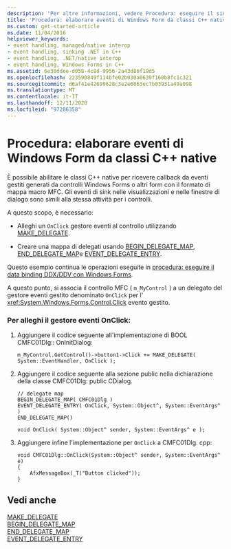 ```yaml
---
description: 'Per altre informazioni, vedere Procedura: eseguire il sink di eventi Windows Forms da classi C++ native'
title: 'Procedura: elaborare eventi di Windows Form da classi C++ native'
ms.custom: get-started-article
ms.date: 11/04/2016
helpviewer_keywords:
- event handling, managed/native interop
- event handling, sinking .NET in C++
- event handling, .NET/native interop
- event handling, Windows Forms in C++
ms.assetid: 6e30ddee-d058-4c8d-9956-2a43d86f19d5
ms.openlocfilehash: 223590849f114bfe02b030a0639f160b8fc1c321
ms.sourcegitcommit: d6af41e42699628c3e2e6063ec7b03931a49a098
ms.translationtype: MT
ms.contentlocale: it-IT
ms.lasthandoff: 12/11/2020
ms.locfileid: "97286358"
---
```

# <a name="how-to-sink-windows-forms-events-from-native-c-classes"></a>Procedura: elaborare eventi di Windows Form da classi C++ native

È possibile abilitare le classi C++ native per ricevere callback da eventi gestiti generati da controlli Windows Forms o altri form con il formato di mappa macro MFC. Gli eventi di sink nelle visualizzazioni e nelle finestre di dialogo sono simili alla stessa attività per i controlli.

A questo scopo, è necessario:

- Alleghi un `OnClick` gestore eventi al controllo utilizzando [MAKE_DELEGATE](../mfc/reference/delegate-and-interface-maps.md#make_delegate).

- Creare una mappa di delegati usando [BEGIN_DELEGATE_MAP](../mfc/reference/delegate-and-interface-maps.md#begin_delegate_map), [END_DELEGATE_MAP](../mfc/reference/delegate-and-interface-maps.md#end_delegate_map)e [EVENT_DELEGATE_ENTRY](../mfc/reference/delegate-and-interface-maps.md#event_delegate_entry).

Questo esempio continua le operazioni eseguite in [procedura: eseguire il data binding DDX/DDV con Windows Forms](../dotnet/how-to-do-ddx-ddv-data-binding-with-windows-forms.md).

A questo punto, si associa il controllo MFC ( `m_MyControl` ) a un delegato del gestore eventi gestito denominato `OnClick` per l' <xref:System.Windows.Forms.Control.Click> evento gestito.

### <a name="to-attach-the-onclick-event-handler"></a>Per alleghi il gestore eventi OnClick:

1. Aggiungere il codice seguente all'implementazione di BOOL CMFC01Dlg:: OnInitDialog:

    ```
    m_MyControl.GetControl()->button1->Click += MAKE_DELEGATE( System::EventHandler, OnClick );
    ```

1. Aggiungere il codice seguente alla sezione public nella dichiarazione della classe CMFC01Dlg: public CDialog.

    ```
    // delegate map
    BEGIN_DELEGATE_MAP( CMFC01Dlg )
    EVENT_DELEGATE_ENTRY( OnClick, System::Object^, System::EventArgs^ )
    END_DELEGATE_MAP()

    void OnClick( System::Object^ sender, System::EventArgs^ e );
    ```

1. Aggiungere infine l'implementazione per `OnClick` a CMFC01Dlg. cpp:

    ```
    void CMFC01Dlg::OnClick(System::Object^ sender, System::EventArgs^ e)
    {
        AfxMessageBox(_T("Button clicked"));
    }
    ```

## <a name="see-also"></a>Vedi anche

[MAKE_DELEGATE](../mfc/reference/delegate-and-interface-maps.md#make_delegate)<br/>
[BEGIN_DELEGATE_MAP](../mfc/reference/delegate-and-interface-maps.md#begin_delegate_map)<br/>
[END_DELEGATE_MAP](../mfc/reference/delegate-and-interface-maps.md#end_delegate_map)<br/>
[EVENT_DELEGATE_ENTRY](../mfc/reference/delegate-and-interface-maps.md#event_delegate_entry)
